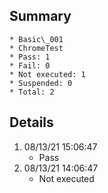 ## Summary
	* Basic\_001
	* ChromeTest
	* Pass: 1
	* Fail: 0
	* Not executed: 1
	* Suspended: 0
	* Total: 2
## Details
1. 08/13/21 15:06:47
	* Pass
2. 08/13/21 14:06:47
	* Not executed
